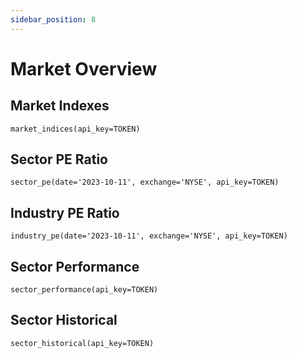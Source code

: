 ```yaml
---
sidebar_position: 8
---
```


# Market Overview
## Market Indexes

```
market_indices(api_key=TOKEN)
```

## Sector PE Ratio

```
sector_pe(date='2023-10-11', exchange='NYSE', api_key=TOKEN)
```

## Industry PE Ratio
```
industry_pe(date='2023-10-11', exchange='NYSE', api_key=TOKEN)
```

## Sector Performance

```
sector_performance(api_key=TOKEN)
```

## Sector Historical
```
sector_historical(api_key=TOKEN)
```
